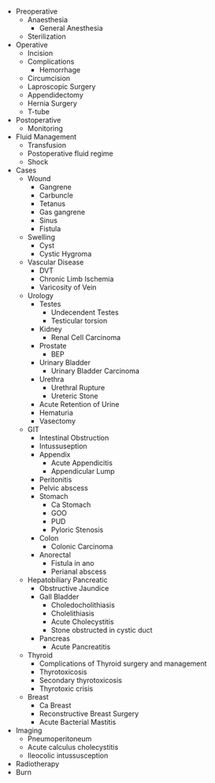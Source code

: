 - Preoperative
	- Anaesthesia
		- General Anesthesia
	- Sterilization
- Operative
	- Incision
	- Complications
		- Hemorrhage
	- Circumcision
	- Laproscopic Surgery
	- Appendidectomy
	- Hernia Surgery
	- T-tube
- Postoperative
	- Monitoring
- Fluid Management
	- Transfusion
	- Postoperative fluid regime
	- Shock
- Cases
	- Wound
		- Gangrene
		- Carbuncle
		- Tetanus
		- Gas gangrene
		- Sinus
		- Fistula
	- Swelling
		- Cyst
		- Cystic Hygroma
	- Vascular Disease
		- DVT
		- Chronic Limb Ischemia
		- Varicosity of Vein
	- Urology
		- Testes
			- Undecendent Testes
			- Testicular torsion
		- Kidney
			- Renal Cell Carcinoma
		- Prostate
			- BEP
		- Urinary Bladder
			- Urinary Bladder Carcinoma
		- Urethra
			- Urethral Rupture
			- Ureteric Stone
		- Acute Retention of Urine
		- Hematuria
		- Vasectomy
	- GIT
		- Intestinal Obstruction
		- Intussuseption
		- Appendix
			- Acute Appendicitis
			- Appendicular Lump
		- Peritonitis
		- Pelvic abscess
		- Stomach
			- Ca Stomach
			- GOO
			- PUD
			- Pyloric Stenosis
		- Colon
			- Colonic Carcinoma
		- Anorectal
			- Fistula in ano
			- Perianal abscess
	- Hepatobiliary Pancreatic
		- Obstructive Jaundice
		- Gall Bladder
			- Choledocholithiasis
			- Cholelithiasis
			- Acute Cholecystitis
			- Stone obstructed in cystic duct
		- Pancreas
			- Acute Pancreatitis
	- Thyroid
		- Complications of Thyroid surgery and management
		- Thyrotoxicosis
		- Secondary thyrotoxicosis
		- Thyrotoxic crisis
	- Breast
		- Ca Breast
		- Reconstructive Breast Surgery
		- Acute Bacterial Mastitis
- Imaging
	- Pneumoperitoneum
	- Acute calculus cholecystitis
	- Ileocolic intussusception
- Radiotherapy
- Burn